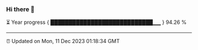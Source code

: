 ### Hi there 👋

⏳ Year progress { ████████████████████████████▁▁ } 94.26 %

---

⏰ Updated on Mon, 11 Dec 2023 01:18:34 GMT


